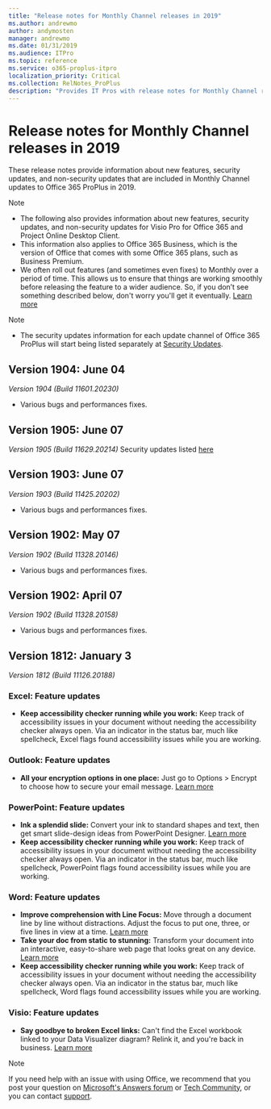 ```yaml
---
title: "Release notes for Monthly Channel releases in 2019"
ms.author: andrewmo
author: andymosten
manager: andrewmo
ms.date: 01/31/2019
ms.audience: ITPro
ms.topic: reference
ms.service: o365-proplus-itpro
localization_priority: Critical
ms.collection: RelNotes_ProPlus
description: "Provides IT Pros with release notes for Monthly Channel releases for Office 365 ProPlus in 2019"
---
```


# Release notes for Monthly Channel releases in 2019

These release notes provide information about new features, security updates, and non-security updates that are included in Monthly Channel updates to Office 365 ProPlus in 2019.
 
 > [!NOTE]
> - The following also provides information about new features, security updates, and non-security updates for Visio Pro for Office 365 and Project Online Desktop Client.
> - This information also applies to Office 365 Business, which is the version of Office that comes with some Office 365 plans, such as Business Premium.
> - We often roll out features (and sometimes even fixes) to Monthly over a period of time. This allows us to ensure that things are working smoothly before releasing the feature to a wider audience. So, if you don’t see something described below, don't worry you'll get it eventually. [Learn more](https://support.office.com/en-us/article/when-do-i-get-the-newest-features-in-for-office-365-da36192c-58b9-4bc9-8d51-bb6eed468516?ui=en-US&rs=en-US&ad=US)

 > [!NOTE]
> - The security updates information for each update channel of Office 365 ProPlus will start being listed separately at [Security Updates](office365-proplus-security-updates.md). 

## Version 1904: June 04
*Version 1904 (Build 11601.20230)*
* Various bugs and performances fixes.

## Version 1905: June 07
*Version 1905 (Build 11629.20214)*
Security updates listed [here](https://docs.microsoft.com/en-us/officeupdates/office365-proplus-security-updates)

## Version 1903: June 07
*Version 1903 (Build 11425.20202)*
* Various bugs and performances fixes.

## Version 1902: May 07
*Version 1902 (Build 11328.20146)*
* Various bugs and performances fixes.

## Version 1902: April 07
*Version 1902 (Build 11328.20158)*
* Various bugs and performances fixes.

## Version 1812: January 3
*Version 1812 (Build 11126.20188)* 

### Excel: Feature updates

- **Keep accessibility checker running while you work:** Keep track of accessibility issues in your document without needing the accessibility checker always open. Via an indicator in the status bar, much like spellcheck, Excel flags found accessibility issues while you are working. 

### Outlook: Feature updates

- **All your encryption options in one place:** Just go to Options > Encrypt to choose how to secure your email message. [Learn more](https://support.office.com/article/373339cb-bf1a-4509-b296-802a39d801dc)


### PowerPoint: Feature updates

- **Ink a splendid slide:** Convert your ink to standard shapes and text, then get smart slide-design ideas from PowerPoint Designer. [Learn more](https://support.office.com/article/53c77d7b-dc40-45c2-b684-81415eac0617)
- **Keep accessibility checker running while you work:** Keep track of accessibility issues in your document without needing the accessibility checker always open. Via an indicator in the status bar, much like spellcheck, PowerPoint flags found accessibility issues while you are working. 

### Word: Feature updates

- **Improve comprehension with Line Focus:** Move through a document line by line without distractions. Adjust the focus to put one, three, or five lines in view at a time. [Learn more](https://support.office.com/article/a857949f-c91e-4c97-977c-a4efcaf9b3c1)
- **Take your doc from static to stunning:** Transform your document into an interactive, easy-to-share web page that looks great on any device. [Learn more](https://support.office.com/article/65912b2d-8b81-41e1-ac52-c20a65ce8ecf)
- **Keep accessibility checker running while you work:** Keep track of accessibility issues in your document without needing the accessibility checker always open. Via an indicator in the status bar, much like spellcheck, Word flags found accessibility issues while you are working. 

### Visio: Feature updates

- **Say goodbye to broken Excel links:** Can't find the Excel workbook linked to your Data Visualizer diagram? Relink it, and you're back in business. [Learn more](https://support.office.com/article/17211b46-d144-4ca2-9ea7-b0f48f0ae0a6)



> [!NOTE]
> If you need help with an issue with using Office, we recommend that you post your question on [Microsoft's Answers forum](https://answers.microsoft.com/) or [Tech Community](https://techcommunity.microsoft.com/), or you can contact [support](https://support.microsoft.com/contactus).
